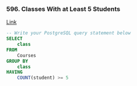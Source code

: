 ### 596. Classes With at Least 5 Students

[Link]()

```sql
-- Write your PostgreSQL query statement below
SELECT
    class
FROM
    Courses
GROUP BY
    class
HAVING
    COUNT(student) >= 5

```
